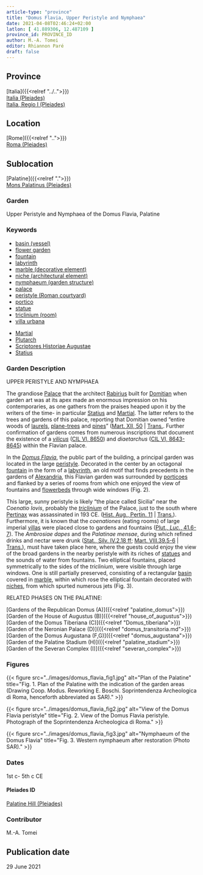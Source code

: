 ```yaml
---
article-type: "province"
title: "Domus Flavia, Upper Peristyle and Nymphaea"
date: 2021-04-08T02:46:24+02:00
latlon: [ 41.889306, 12.487109 ]
province_id: PROVINCE_ID
author: M.-A. Tomei
editor: Rhiannon Paré
draft: false
---
```


## Province

[Italia]({{<relref "../..">}}) \
[Italia (Pleiades)](https://pleiades.stoa.org/places/1052) \
[Italia, Regio I (Pleiades)](https://pleiades.stoa.org/places/441075550)
<!-- -->
## Location

[Rome]({{<relref "..">}}) \
[Roma (Pleiades)](https://pleiades.stoa.org/places/423025)
<!-- -->
## Sublocation

[Palatine]({{<relref ".">}}) \
[Mons Palatinus (Pleiades)](https://pleiades.stoa.org/places/971691208)
<!-- -->
<!-- -->
<!-- -->
### Garden

Upper Peristyle and Nymphaea of the Domus Flavia, Palatine

### Keywords

- [basin (vessel)](http://vocab.getty.edu/page/aat/300045614)
- [flower garden](http://vocab.getty.edu/page/aat/300008135)
- [fountain](http://vocab.getty.edu/page/aat/300006179)
- [labyrinth](http://vocab.getty.edu/page/aat/300312218)
- [marble (decorative element)](http://vocab.getty.edu/page/aat/300011443)
- [niche (architectural element)](http://vocab.getty.edu/page/aat/300002704)
- [nymphaeum (garden structure)](http://vocab.getty.edu/page/aat/300006809)
- [palace](http://vocab.getty.edu/page/aat/300005734)
- [peristyle (Roman courtyard)](http://vocab.getty.edu/page/aat/300080971)
- [portico](http://vocab.getty.edu/page/aat/300004145)
- [statue](http://vocab.getty.edu/page/aat/300047600)
- [triclinium (room)](http://vocab.getty.edu/page/aat/300004359)
- [villa urbana](http://vocab.getty.edu/page/aat/300005520)
<!-- -->
- [Martial](http://catalog.perseus.org/cite-collections/authors/urn:cite:perseus:author.897)
- [Plutarch](http://catalog.perseus.org/cite-collections/authors/urn:cite:perseus:author.1144)
- [Scriptores Historiae Augustae](http://catalog.perseus.org/cite-collections/authors/urn:cite:perseus:author.1743)
- [Statius](http://catalog.perseus.org/cite-collections/authors/urn:cite:perseus:author.1323)
<!-- -->
<!-- -->
### Garden Description

UPPER PERISTYLE AND NYMPHAEA
<!-- -->
The grandiose [Palace](https://en.wikipedia.org/wiki/Palace_of_Domitian) that the architect [Rabirius](https://en.wikipedia.org/wiki/Rabirius_(architect)) built for [Domitian](https://en.wikipedia.org/wiki/Domitian) when garden art was at its apex made an enormous impression on his contemporaries, as one gathers from the praises heaped upon it by the writers of the time- in particular [Statius](https://en.wikipedia.org/wiki/Statius) and [Martial](https://en.wikipedia.org/wiki/Martial). The latter refers to the trees and gardens of this palace, reporting that Domitian owned “entire woods of [laurels](https://en.wikipedia.org/wiki/Laurus_nobilis), [plane-trees](https://en.wikipedia.org/wiki/Platanus_orientalis) and [pines](https://en.wikipedia.org/wiki/Stone_pine)” ([Mart. XII, 50](http://data.perseus.org/citations/urn:cts:latinLit:phi1294.phi002.perseus-lat1:12.50) | [Trans.](http://www.tertullian.org/fathers/martial_epigrams_book12.htm). Further confirmation of gardens comes from numerous inscriptions that document the existence of a [*vilicus*](https://en.wiktionary.org/wiki/vilicus) ([CIL VI, 8650](https://cil.bbaw.de/hauptnavigation/das-cil/baende)) and *diaetarchus* ([CIL VI, 8643-8645](https://cil.bbaw.de/hauptnavigation/das-cil/baende)) within the Flavian palace.

In the [*Domus Flavia*](https://en.wikipedia.org/wiki/Flavian_Palace), the public part of the building, a principal garden was located in the large [peristyle](https://en.wikipedia.org/wiki/Peristyle). Decorated in the center by an octagonal [fountain](http://vocab.getty.edu/page/aat/300006179) in the form of a [labyrinth](https://en.wikipedia.org/wiki/Labyrinth), an old motif that finds precedents in the gardens of [Alexandria](https://pleiades.stoa.org/places/727070), this Flavian garden was surrounded by [porticoes](http://vocab.getty.edu/page/aat/300004145) and flanked by a series of rooms from which one enjoyed the view of fountains and [flowerbeds](http://vocab.getty.edu/page/aat/300008135) through wide windows (Fig. 2).

This large, sunny peristyle is likely “the place called Sicilia” near the *Coenatio Iovis*, probably the [*triclinium*](https://en.wikipedia.org/wiki/Triclinium) of the Palace, just to the south where [Pertinax](https://en.wikipedia.org/wiki/Pertinax) was assassinated in 193 CE. ([Hist. Aug., Pertin. 11](https://penelope.uchicago.edu/Thayer/L/Roman/Texts/Historia_Augusta/Pertinax*.html) | [Trans.](https://penelope.uchicago.edu/Thayer/E/Roman/Texts/Historia_Augusta/Pertinax*.html)). Furthermore, it is known that the *coenationes* (eating rooms) of large imperial [villas](https://en.wikipedia.org/wiki/Villa) were placed close to gardens and fountains ([Plut., *Luc.*, 41.6-7](http://data.perseus.org/citations/urn:cts:greekLit:tlg0007.tlg036.perseus-grc1:41.6)). The *Ambrosiae dapes* and the *Palatinae mensae*, during which refined drinks and nectar were drunk ([Stat., Silv. IV.2.18 ff](http://data.perseus.org/citations/urn:cts:latinLit:phi1020.phi002.perseus-lat1:4.2); [Mart. VIII.39.5-6](http://data.perseus.org/citations/urn:cts:latinLit:phi1294.phi002.perseus-lat1:8.39) | [Trans.](http://www.tertullian.org/fathers/martial_epigrams_book08.htm)), must have taken place here, where the guests could enjoy the view of the broad gardens in the nearby peristyle with its riches of [statues](http://vocab.getty.edu/page/aat/300047600) and the sounds of water from fountains. Two elliptical fountains, placed symmetrically to the sides of the *triclinium*, were visible through large windows. One is still partially preserved, consisting of a rectangular [basin](http://vocab.getty.edu/page/aat/300045614) covered in [marble](http://vocab.getty.edu/page/aat/300011443), within which rose the elliptical fountain decorated with [niches](http://vocab.getty.edu/page/aat/300002704), from which spurted numerous jets (Fig. 3).
<!-- -->
RELATED PHASES ON THE PALATINE:
<!-- -->
[Gardens of the Republican Domus (A)]({{<relref "palatine_domus">}})\
[Garden of the House of Augustus (B)]({{<relref "house_of_augustus">}})\
[Garden of the Domus Tiberiana (C)]({{<relref "Domus_tiberiana">}})\
[Garden of the Neronian Palace (D)]({{<relref "domus_transitoria.md">}})\
[Garden of the Domus Augustana (F,G)]({{<relref "domus_augustana">}})\
[Garden of the Palatine Stadium (H)]({{<relref "palatine_stadium">}})\
[Garden of the Severan Complex (I)]({{<relref "severan_complex">}})
<!-- -->
<!-- -->
### Figures
{{< figure src="../images/domus_flavia_fig1.jpg" alt="Plan of the Palatine" title="Fig. 1. Plan of the Palatine with the indication of the garden areas (Drawing Coop. Modus. Reworking E. Boschi. Soprintendenza Archeologica di Roma, henceforth abbreviated as SAR)." >}}
<!-- -->
{{< figure src="../images/domus_flavia_fig2.jpg" alt="View of the Domus Flavia peristyle" title="Fig. 2. View of the Domus Flavia peristyle. Photograph of the Soprintendenza Archeologica di Roma." >}}
<!-- -->
{{< figure src="../images/domus_flavia_fig3.jpg" alt="Nymphaeum of the Domus Flavia" title="Fig. 3. Western nymphaeum after restoration (Photo SAR)." >}}
<!-- -->
### Dates

1st c- 5th c CE

<!--### Excavation Dates

### Bibliography-->


#### Pleiades ID

[Palatine Hill (Pleiades)](https://pleiades.stoa.org/places/971691208)

### Contributor

M.-A. Tomei

## Publication date

29 June 2021
